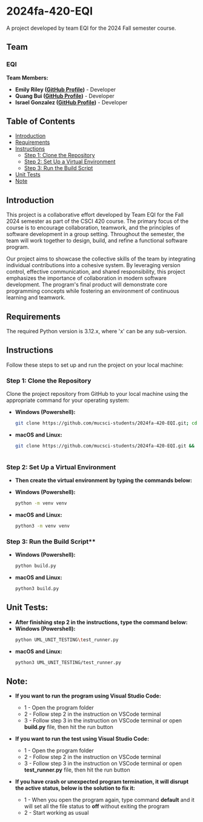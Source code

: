 # 2024fa-420-EQI

A project developed by team EQI for the 2024 Fall semester course.

## Team

### EQI

**Team Members:**
- **Emily Riley ([GitHub Profile](https://github.com/emilyyr55))** - Developer
- **Quang Bui ([GitHub Profile](https://github.com/QUANGBUI24))** - Developer
- **Israel Gonzalez ([GitHub Profile](https://github.com/xhatd))** - Developer

## Table of Contents
- [Introduction](#introduction)
- [Requirements](#requirements)
- [Instructions](#instructions)
  - [Step 1: Clone the Repository](#step-1-clone-the-repository)
  - [Step 2: Set Up a Virtual Environment](#step-2-set-up-a-virtual-environment)
  - [Step 3: Run the Build Script](#step-3-run-the-build-script)
- [Unit Tests](#unit-tests)
- [Note](#note)

## Introduction

This project is a collaborative effort developed by Team EQI for the Fall 2024 semester as part of the CSCI 420 course. The primary focus of the course is to encourage collaboration, teamwork, and the principles of software development in a group setting. Throughout the semester, the team will work together to design, build, and refine a functional software program.

Our project aims to showcase the collective skills of the team by integrating individual contributions into a cohesive system. By leveraging version control, effective communication, and shared responsibility, this project emphasizes the importance of collaboration in modern software development. The program's final product will demonstrate core programming concepts while fostering an environment of continuous learning and teamwork.
## Requirements

The required Python version is 3.12.x, where 'x' can be any sub-version.

## Instructions

Follow these steps to set up and run the project on your local machine:

### Step 1: Clone the Repository

Clone the project repository from GitHub to your local machine using the appropriate command for your operating system:

- **Windows (Powershell):**    
  ```bash
  git clone https://github.com/mucsci-students/2024fa-420-EQI.git; cd 2024fa-420-EQI

- **macOS and Linux:**
  ```bash
  git clone https://github.com/mucsci-students/2024fa-420-EQI.git && cd 2024fa-420-EQI
 
### Step 2: Set Up a Virtual Environment

- **Then create the virtual environment by typing the commands below:**

- **Windows (Powershell):**  
  ```bash
  python -m venv venv

- **macOS and Linux:** 
  ```bash
  python3 -m venv venv

### Step 3: Run the Build Script**
- **Windows (Powershell):**  
  ```bash
  python build.py

- **macOS and Linux:** 
  ```bash
  python3 build.py

## Unit Tests:
- **After finishing step 2 in the instructions, type the command below:**
- **Windows (Powershell):**  
  ```bash
  python UML_UNIT_TESTING\test_runner.py 

- **macOS and Linux:** 
  ```bash
  python3 UML_UNIT_TESTING/test_runner.py

## Note:

- **If you want to run the program using Visual Studio Code:**
    - 1 - Open the program folder
    - 2 - Follow step 2 in the instruction on VSCode terminal
    - 3 - Follow step 3 in the instruction on VSCode terminal or 
open **build.py** file, then hit the run button

- **If you want to run the test using Visual Studio Code:**
    - 1 - Open the program folder
    - 2 - Follow step 2 in the instruction on VSCode terminal
    - 3 - Follow step 3 in the instruction on VSCode terminal or 
open **test_runner.py** file, then hit the run button

- **If you have crash or unexpected program termination, it will disrupt the active status, below is the solution to fix it:**
    - 1 - When you open the program again, type command **default** and it will set all the file status to **off** without exiting the program
    - 2 - Start working as usual
